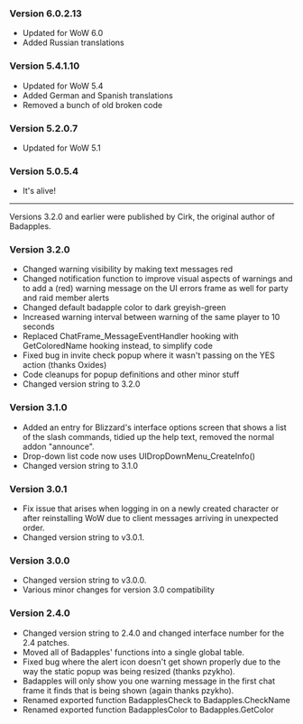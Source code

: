 ### Version 6.0.2.13

* Updated for WoW 6.0
* Added Russian translations

### Version 5.4.1.10

* Updated for WoW 5.4
* Added German and Spanish translations
* Removed a bunch of old broken code

### Version 5.2.0.7

* Updated for WoW 5.1

### Version 5.0.5.4

* It's alive!

-----

Versions 3.2.0 and earlier were published by Cirk, the original author of Badapples.

### Version 3.2.0

* Changed warning visibility by making text messages red
* Changed notification function to improve visual aspects of warnings and to add a (red) warning message on the UI errors frame as well for party and raid member alerts
* Changed default badapple color to dark greyish-green
* Increased warning interval between warning of the same player to 10 seconds
* Replaced ChatFrame_MessageEventHandler hooking with GetColoredName hooking instead, to simplify code
* Fixed bug in invite check popup where it wasn't passing on the YES action (thanks Oxides)
* Code cleanups for popup definitions and other minor stuff
* Changed version string to 3.2.0

### Version 3.1.0

* Added an entry for Blizzard's interface options screen that shows a list of the slash commands, tidied up the help text, removed the normal addon "announce".
* Drop-down list code now uses UIDropDownMenu_CreateInfo()
* Changed version string to 3.1.0

### Version 3.0.1

* Fix issue that arises when logging in on a newly created character or after reinstalling WoW due to client messages arriving in unexpected order.
* Changed version string to v3.0.1.

### Version 3.0.0

* Changed version string to v3.0.0.
* Various minor changes for version 3.0 compatibility

### Version 2.4.0

* Changed version string to 2.4.0 and changed interface number for the 2.4 patches.
* Moved all of Badapples' functions into a single global table.
* Fixed bug where the alert icon doesn't get shown properly due to the way the static popup was being resized (thanks pzykho).
* Badapples will only show you one warning message in the first chat frame it finds that is being shown (again thanks pzykho).
* Renamed exported function BadapplesCheck to Badapples.CheckName
* Renamed exported function BadapplesColor to Badapples.GetColor
